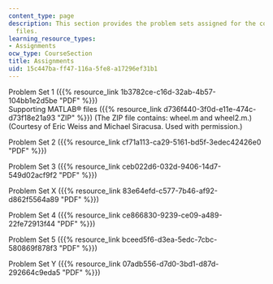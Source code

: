```yaml
---
content_type: page
description: This section provides the problem sets assigned for the course and supporting
  files.
learning_resource_types:
- Assignments
ocw_type: CourseSection
title: Assignments
uid: 15c447ba-ff47-116a-5fe8-a17296ef31b1
---
```


Problem Set 1 ({{% resource_link 1b3782ce-c16d-32ab-4b57-104bb1e2d5be "PDF" %}})  
Supporting MATLAB® files ({{% resource_link d736f440-3f0d-e11e-474c-d73f18e21a93 "ZIP" %}}) (The ZIP file contains: wheel.m and wheel2.m.) (Courtesy of Eric Weiss and Michael Siracusa. Used with permission.)

Problem Set 2 ({{% resource_link cf71a113-ca29-5161-bd5f-3edec42426e0 "PDF" %}})

Problem Set 3 ({{% resource_link ceb022d6-032d-9406-14d7-549d02acf9f2 "PDF" %}})

Problem Set X ({{% resource_link 83e64efd-c577-7b46-af92-d862f5564a89 "PDF" %}})

Problem Set 4 ({{% resource_link ce866830-9239-ce09-a489-22fe72913f44 "PDF" %}})

Problem Set 5 ({{% resource_link bceed5f6-d3ea-5edc-7cbc-580869f878f3 "PDF" %}})

Problem Set Y ({{% resource_link 07adb556-d7d0-3bd1-d87d-292664c9eda5 "PDF" %}})